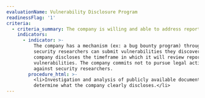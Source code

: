 ```yaml
---
evaluationName: Vulnerability Disclosure Program
readinessFlag: '1'
criteria:
  - criteria_summary: The company is willing and able to address reports of vulnerabilities.
    indicators:
      - indicator: >-
          The company has a mechanism (ex: a bug bounty program) through which
          security researchers can submit vulnerabilities they discover. The
          company discloses the timeframe in which it will review reports of
          vulnerabilities. The company commits not to pursue legal action
          against security researchers.
        procedure_html: >-
          <li>Investigation and analysis of publicly available documentation to
          determine what the company clearly discloses.</li>
---
```


